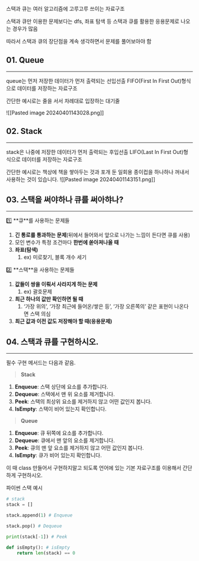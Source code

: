 

스택과 큐는 여러 알고리즘에 고루고루 쓰이는 자료구조

스택과 큐만 이용한 문제보다는 dfs, 좌표 탐색 등 스택과 큐를 활용한 응용문제로 나오는 경우가 많음

따라서 스택과 큐의 장단점을 계속 생각하면서 문제를 풀어보아야 함

## 01. Queue

---

queue는 먼저 저장한 데이터가 먼저 출력되는 선입선출 FIFO(First In First Out)형식으로 데이터를 저장하는 자료구조

간단한 예시로는 줄을 서서 차례대로 입장하는 대기줄

![[Pasted image 20240401143028.png]]
## 02. Stack

---

stack은 나중에 저장한 데이터가 먼저 출력되는 후입선출 LIFO(Last In First Out)형식으로 데이터를 저장하는 자료구조

간단한 예시로는 책상에 책을 쌓아두는 것과 포개 둔 일회용 종이컵을 하나하나 꺼내서 사용하는 것이 있습니다.
![[Pasted image 20240401143151.png]]
## 03. 스택을 써야하나 큐를 써아햐나?

---

<aside> 1️⃣ **큐**를 사용하는 문제들

</aside>

1. **긴 통로를 통과하는 문제**(뒤에서 들어와서 앞으로 나가는 느낌이 든다면 큐를 사용)
2. 모인 변수가 특정 조건마다 **한번에 쏟아져나올 때**
3. **좌표(탐색)**
    1. ex) 미로찾기, 블록 개수 세기

<aside> 2️⃣ **스택**을 사용하는 문제들

</aside>

1. **값들이 쌍을 이뤄서 사라지게 하는 문제**
    1. ex) 괄호문제
2. **최근 하나의 값만 확인하면 될 때**
    1. ‘가장 위의’, ‘가장 최근에 들어온/쌓은 등’, ‘가장 오른쪽의’ 같은 표현이 나온다면 스택 의심
3. **최근 값과 이전 값도 저장해야 할 때(응용문제)**


## 04. 스택과 큐를 구현하시오.

---

필수 구현 메서드는 다음과 같음.

> **Stack**

1. **Enqueue**: 스택 상단에 요소를 추가합니다.
2. **Dequeue**: 스택에서 맨 위 요소를 제거합니다.
3. **Peek**: 스택의 최상위 요소를 제거하지 않고 어떤 값인지 봅니다.
4. **IsEmpty**: 스택이 비어 있는지 확인합니다.

> **Queue**

1. **Enqueue**: 큐 뒤쪽에 요소를 추가합니다.
2. **Dequeue**: 큐에서 맨 앞의 요소를 제거합니다.
3. **Peek**: 큐의 맨 앞 요소를 제거하지 않고 어떤 값인지 봅니다.
4. **IsEmpty**: 큐가 비어 있는지 확인합니다.

이 때 class 만들어서 구현하지말고 되도록 언어에 있는 기본 자료구조를 이용해서 간단하게 구현하시오.

파이썬 스택 예시

```python
# stack
stack = []

stack.append(1) # Enqueue

stack.pop() # Dequeue

print(stack[-1]) # Peek

def isEmpty(): # isEmpty
    return len(stack) == 0
```

